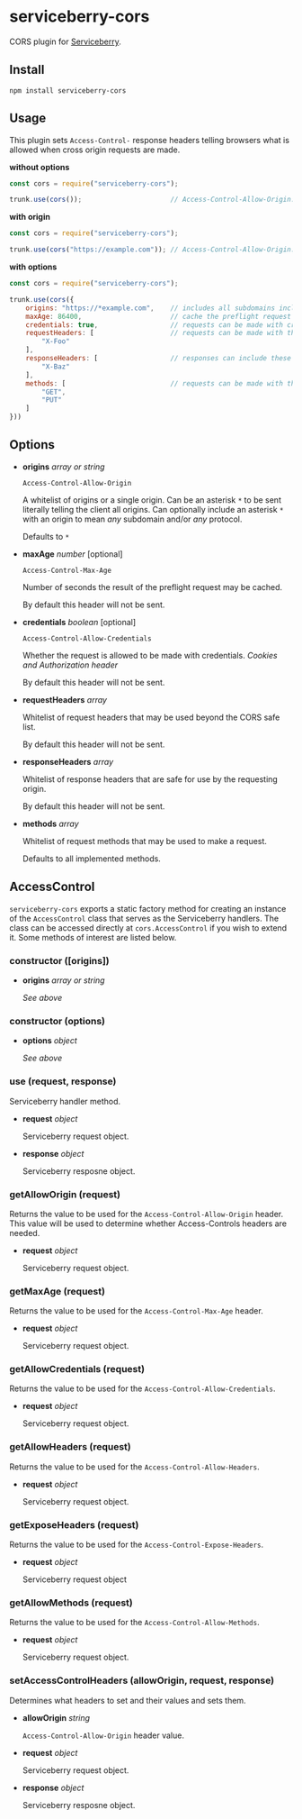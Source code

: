 serviceberry-cors
=================

CORS plugin for [Serviceberry](https://serviceberry.js.org).

Install
-------

```shell-script
npm install serviceberry-cors
```

Usage
-----

This plugin sets `Access-Control-` response headers telling browsers what is
allowed when cross origin requests are made.

**without options**
```javascript
const cors = require("serviceberry-cors");

trunk.use(cors());                      // Access-Control-Allow-Origin: *
```

**with origin**
```javascript
const cors = require("serviceberry-cors");

trunk.use(cors("https://example.com")); // Access-Control-Allow-Origin: https://example.com
```

**with options**
```javascript
const cors = require("serviceberry-cors");

trunk.use(cors({
    origins: "https://*example.com",    // includes all subdomains including none
    maxAge: 86400,                      // cache the preflight request for a day
    credentials: true,                  // requests can be made with credentials
    requestHeaders: [                   // requests can be made with these headers
        "X-Foo"
	],
    responseHeaders: [                  // responses can include these headers
        "X-Baz"
	],
    methods: [                          // requests can be made with these methods
        "GET",
        "PUT"
    ]
}))
```

Options
-------
  - **origins** *array or string*

	`Access-Control-Allow-Origin`

    A whitelist of origins or a single origin. Can be an asterisk `*` to be sent
	literally telling the client all origins. Can optionally include an asterisk
	`*` with an origin to mean *any* subdomain and/or *any* protocol.

	Defaults to `*`

  - **maxAge** *number* [optional]

    `Access-Control-Max-Age`

    Number of seconds the result of the preflight request may be cached.

    By default this header will not be sent.

  - **credentials** *boolean* [optional]

    `Access-Control-Allow-Credentials`

    Whether the request is allowed to be made with credentials. *Cookies and
	Authorization header*

	By default this header will not be sent.

  - **requestHeaders** *array*

    Whitelist of request headers that may be used beyond the CORS safe list.

	By default this header will not be sent.

  - **responseHeaders** *array*

    Whitelist of response headers that are safe for use by the requesting origin.

	By default this header will not be sent.

  - **methods** *array*

    Whitelist of request methods that may be used to make a request.

	Defaults to all implemented methods.

AccessControl
-------------

`serviceberry-cors` exports a static factory method for creating an instance of
the `AccessControl` class that serves as the Serviceberry handlers. The class
can be accessed directly at `cors.AccessControl` if you wish to extend it. Some
methods of interest are listed below.

### constructor ([origins])

  - **origins** *array or string*

    *See above*

### constructor (options)

  - **options** *object*

    *See above*

### use (request, response)

Serviceberry handler method.

  - **request** *object*

    Serviceberry request object.

  - **response** *object*

    Serviceberry resposne object.

### getAllowOrigin (request)

Returns the value to be used for the `Access-Control-Allow-Origin` header. This
value will be used to determine whether Access-Controls headers are needed.

  - **request** *object*

    Serviceberry request object.

### getMaxAge (request)

Returns the value to be used for the `Access-Control-Max-Age` header.

  - **request** *object*

    Serviceberry request object.

### getAllowCredentials (request)

Returns the value to be used for the `Access-Control-Allow-Credentials`.

  - **request** *object*

    Serviceberry request object.

### getAllowHeaders (request)

Returns the value to be used for the `Access-Control-Allow-Headers`.

  - **request** *object*

    Serviceberry request object.

### getExposeHeaders (request)

Returns the value to be used for the `Access-Control-Expose-Headers`.

  - **request** *object*

    Serviceberry request object

### getAllowMethods (request)

Returns the value to be used for the `Access-Control-Allow-Methods`.

  - **request** *object*

    Serviceberry request object.

### setAccessControlHeaders (allowOrigin, request, response)

Determines what headers to set and their values and sets them. 

  - **allowOrigin** *string*

    `Access-Control-Allow-Origin` header value.

  - **request** *object*

    Serviceberry request object.

  - **response** *object*

    Serviceberry resposne object.
